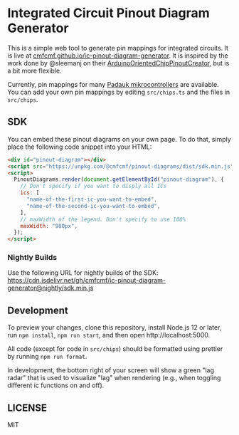 # Integrated Circuit Pinout Diagram Generator

This is a simple web tool to generate pin mappings for integrated circuits.
It is live at [cmfcmf.github.io/ic-pinout-diagram-generator](https://cmfcmf.github.io/ic-pinout-diagram-generator).
It is inspired by the work done by @sleemanj on their [ArduinoOrientedChipPinoutCreator](https://github.com/sleemanj/ArduinoOrientedChipPinoutCreator), but is a bit more flexible.

Currently, pin mappings for many [Padauk mikrocontrollers](http://www.padauk.com.tw) are available.
You can add your own pin mappings by editing `src/chips.ts` and the files in `src/chips`.

## SDK

You can embed these pinout diagrams on your own page. To do that, simply place the following code snippet into your HTML:

```html
<div id="pinout-diagram"></div>
<script src="https://unpkg.com/@cmfcmf/pinout-diagrams/dist/sdk.min.js"></script>
<script>
  PinoutDiagrams.render(document.getElementById("pinout-diagram"), {
    // Don't specify if you want to disply all ICs
    ics: [
      "name-of-the-first-ic-you-want-to-embed",
      "name-of-the-second-ic-you-want-to-embed",
    ],
    // maxWidth of the legend. Don't specify to use 100%
    maxWidth: "980px",
  });
</script>
```

### Nightly Builds

Use the following URL for nightly builds of the SDK: https://cdn.jsdelivr.net/gh/cmfcmf/ic-pinout-diagram-generator@nightly/sdk.min.js

## Development

To preview your changes, clone this repository, install Node.js 12 or later, run `npm install`, `npm run start`, and then open http://localhost:5000.

All code (except for code in `src/chips`) should be formatted using prettier by running `npm run format`.

In development, the bottom right of your screen will show a green "lag radar" that is used to visualize "lag" when rendering (e.g., when toggling different ic functions on and off).

## LICENSE

MIT
